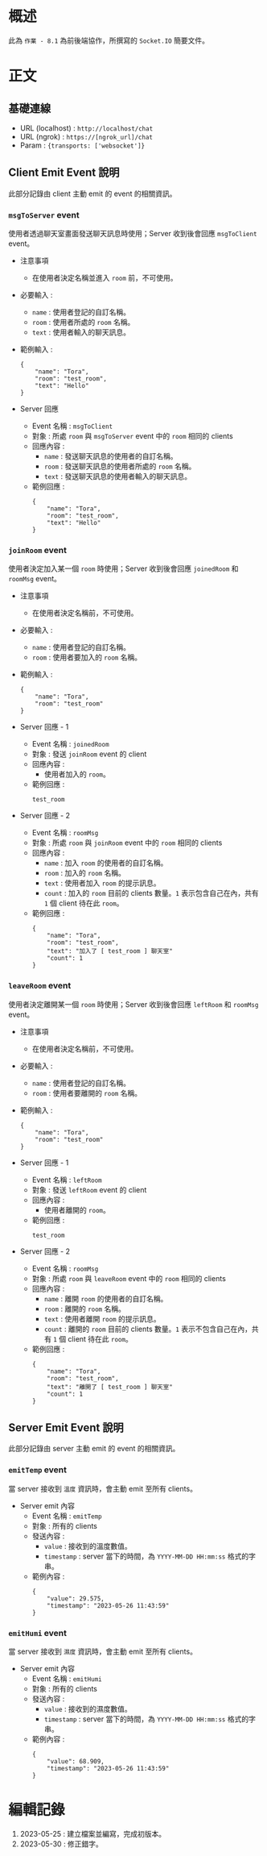 # 概述
此為 `作業 - 8.1` 為前後端協作，所撰寫的 `Socket.IO` 簡要文件。

# 正文
## 基礎連線
- URL (localhost) : `http://localhost/chat`
- URL (ngrok) : `https://[ngrok_url]/chat`
- Param : `{transports: ['websocket']}`

## Client Emit Event 說明
此部分記錄由 client 主動 emit 的 event 的相關資訊。

### `msgToServer` event
使用者透過聊天室畫面發送聊天訊息時使用；Server 收到後會回應 `msgToClient` event。

- 注意事項
    - 在使用者決定名稱並進入 `room` 前，不可使用。

- 必要輸入 : 
    - `name` : 使用者登記的自訂名稱。
    - `room` : 使用者所處的 `room` 名稱。
    - `text` : 使用者輸入的聊天訊息。

- 範例輸入 : 
    ```
    {
        "name": "Tora", 
        "room": "test_room", 
        "text": "Hello"
    }
    ```

- Server 回應
    - Event 名稱 : `msgToClient`
    - 對象 : 所處 `room` 與 `msgToServer` event 中的 `room` 相同的 clients
    - 回應內容 : 
        - `name` : 發送聊天訊息的使用者的自訂名稱。
        - `room` : 發送聊天訊息的使用者所處的 `room` 名稱。
        - `text` : 發送聊天訊息的使用者輸入的聊天訊息。
    - 範例回應 : 
        ```
        {
            "name": "Tora", 
            "room": "test_room", 
            "text": "Hello"
        }
        ```

### `joinRoom` event
使用者決定加入某一個 `room` 時使用；Server 收到後會回應 `joinedRoom` 和 `roomMsg` event。

- 注意事項
    - 在使用者決定名稱前，不可使用。

- 必要輸入 : 
    - `name` : 使用者登記的自訂名稱。
    - `room` : 使用者要加入的 `room` 名稱。

- 範例輸入 : 
    ```
    {
        "name": "Tora", 
        "room": "test_room"
    }
    ```

- Server 回應 - 1
    - Event 名稱 : `joinedRoom`
    - 對象 : 發送 `joinRoom` event 的 client
    - 回應內容 : 
        - 使用者加入的 `room`。
    - 範例回應 : 
        ```
        test_room
        ```

- Server 回應 - 2
    - Event 名稱 : `roomMsg`
    - 對象 : 所處 `room` 與 `joinRoom` event 中的 `room` 相同的 clients
    - 回應內容 : 
        - `name` : 加入 `room` 的使用者的自訂名稱。
        - `room` : 加入的 `room` 名稱。
        - `text` : 使用者加入 `room` 的提示訊息。
        - `count` : 加入的 `room` 目前的 clients 數量。`1` 表示包含自己在內，共有 `1` 個 client 待在此 `room`。
    - 範例回應 : 
        ```
        {
            "name": "Tora", 
            "room": "test_room",
            "text": "加入了 [ test_room ] 聊天室"
            "count": 1
        }
        ```

### `leaveRoom` event
使用者決定離開某一個 `room` 時使用；Server 收到後會回應 `leftRoom` 和 `roomMsg` event。

- 注意事項
    - 在使用者決定名稱前，不可使用。

- 必要輸入 : 
    - `name` : 使用者登記的自訂名稱。
    - `room` : 使用者要離開的 `room` 名稱。

- 範例輸入 : 
    ```
    {
        "name": "Tora", 
        "room": "test_room"
    }
    ```

- Server 回應 - 1
    - Event 名稱 : `leftRoom`
    - 對象 : 發送 `leftRoom` event 的 client
    - 回應內容 : 
        - 使用者離開的 `room`。
    - 範例回應 : 
        ```
        test_room
        ```

- Server 回應 - 2
    - Event 名稱 : `roomMsg`
    - 對象 : 所處 `room` 與 `leaveRoom` event 中的 `room` 相同的 clients
    - 回應內容 : 
        - `name` : 離開 `room` 的使用者的自訂名稱。
        - `room` : 離開的 `room` 名稱。
        - `text` : 使用者離開 `room` 的提示訊息。
        - `count` : 離開的 `room` 目前的 clients 數量。`1` 表示不包含自己在內，共有 `1` 個 client 待在此 `room`。
    - 範例回應 : 
        ```
        {
            "name": "Tora", 
            "room": "test_room",
            "text": "離開了 [ test_room ] 聊天室"
            "count": 1
        }
        ```

## Server Emit Event 說明
此部分記錄由 server 主動 emit 的 event 的相關資訊。

### `emitTemp` event
當 server 接收到 `溫度` 資訊時，會主動 emit 至所有 clients。

- Server emit 內容
    - Event 名稱 : `emitTemp`
    - 對象 : 所有的 clients
    - 發送內容 : 
        - `value` : 接收到的溫度數值。
        - `timestamp` : server 當下的時間，為 `YYYY-MM-DD HH:mm:ss` 格式的字串。
    - 範例內容 : 
        ```
        {
            "value": 29.575, 
            "timestamp": "2023-05-26 11:43:59"
        }
        ```

### `emitHumi` event
當 server 接收到 `濕度` 資訊時，會主動 emit 至所有 clients。

- Server emit 內容
    - Event 名稱 : `emitHumi`
    - 對象 : 所有的 clients
    - 發送內容 : 
        - `value` : 接收到的濕度數值。
        - `timestamp` : server 當下的時間，為 `YYYY-MM-DD HH:mm:ss` 格式的字串。
    - 範例內容 : 
        ```
        {
            "value": 68.909, 
            "timestamp": "2023-05-26 11:43:59"
        }
        ```

# 編輯記錄
1. 2023-05-25 : 建立檔案並編寫，完成初版本。
2. 2023-05-30 : 修正錯字。